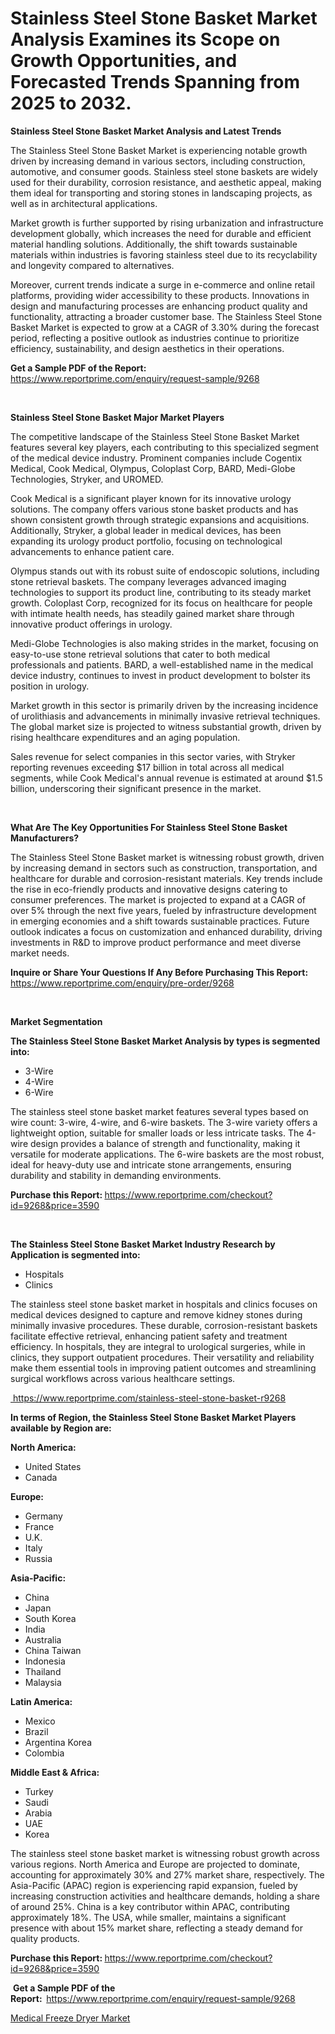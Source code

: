 <p><h1>Stainless Steel Stone Basket Market Analysis Examines its Scope on Growth Opportunities, and Forecasted Trends Spanning from 2025 to 2032.</h1></p><p><strong>Stainless Steel Stone Basket Market Analysis and Latest Trends</strong></p>
<p><p>The Stainless Steel Stone Basket Market is experiencing notable growth driven by increasing demand in various sectors, including construction, automotive, and consumer goods. Stainless steel stone baskets are widely used for their durability, corrosion resistance, and aesthetic appeal, making them ideal for transporting and storing stones in landscaping projects, as well as in architectural applications.</p><p>Market growth is further supported by rising urbanization and infrastructure development globally, which increases the need for durable and efficient material handling solutions. Additionally, the shift towards sustainable materials within industries is favoring stainless steel due to its recyclability and longevity compared to alternatives.</p><p>Moreover, current trends indicate a surge in e-commerce and online retail platforms, providing wider accessibility to these products. Innovations in design and manufacturing processes are enhancing product quality and functionality, attracting a broader customer base. The Stainless Steel Stone Basket Market is expected to grow at a CAGR of 3.30% during the forecast period, reflecting a positive outlook as industries continue to prioritize efficiency, sustainability, and design aesthetics in their operations.</p></p>
<p><strong>Get a Sample PDF of the Report:&nbsp;</strong> <a href="https://www.reportprime.com/enquiry/request-sample/9268?utm_campaign=2644&utm_medium=2&utm_source=Github&utm_content=ia&utm_term=20032025&utm_id=stainless-steel-stone-basket">https://www.reportprime.com/enquiry/request-sample/9268</a></p>
<p>&nbsp;</p>
<p><strong>Stainless Steel Stone Basket Major Market Players</strong></p>
<p><p>The competitive landscape of the Stainless Steel Stone Basket Market features several key players, each contributing to this specialized segment of the medical device industry. Prominent companies include Cogentix Medical, Cook Medical, Olympus, Coloplast Corp, BARD, Medi-Globe Technologies, Stryker, and UROMED.</p><p>Cook Medical is a significant player known for its innovative urology solutions. The company offers various stone basket products and has shown consistent growth through strategic expansions and acquisitions. Additionally, Stryker, a global leader in medical devices, has been expanding its urology product portfolio, focusing on technological advancements to enhance patient care.</p><p>Olympus stands out with its robust suite of endoscopic solutions, including stone retrieval baskets. The company leverages advanced imaging technologies to support its product line, contributing to its steady market growth. Coloplast Corp, recognized for its focus on healthcare for people with intimate health needs, has steadily gained market share through innovative product offerings in urology.</p><p>Medi-Globe Technologies is also making strides in the market, focusing on easy-to-use stone retrieval solutions that cater to both medical professionals and patients. BARD, a well-established name in the medical device industry, continues to invest in product development to bolster its position in urology.</p><p>Market growth in this sector is primarily driven by the increasing incidence of urolithiasis and advancements in minimally invasive retrieval techniques. The global market size is projected to witness substantial growth, driven by rising healthcare expenditures and an aging population.</p><p>Sales revenue for select companies in this sector varies, with Stryker reporting revenues exceeding $17 billion in total across all medical segments, while Cook Medical's annual revenue is estimated at around $1.5 billion, underscoring their significant presence in the market.</p></p>
<p>&nbsp;</p>
<p><strong>What Are The Key Opportunities For Stainless Steel Stone Basket Manufacturers?</strong></p>
<p><p>The Stainless Steel Stone Basket market is witnessing robust growth, driven by increasing demand in sectors such as construction, transportation, and healthcare for durable and corrosion-resistant materials. Key trends include the rise in eco-friendly products and innovative designs catering to consumer preferences. The market is projected to expand at a CAGR of over 5% through the next five years, fueled by infrastructure development in emerging economies and a shift towards sustainable practices. Future outlook indicates a focus on customization and enhanced durability, driving investments in R&D to improve product performance and meet diverse market needs.</p></p>
<p><strong>Inquire or Share Your Questions If Any Before Purchasing This Report:</strong> <a href="https://www.reportprime.com/enquiry/pre-order/9268?utm_campaign=2644&utm_medium=2&utm_source=Github&utm_content=ia&utm_term=20032025&utm_id=stainless-steel-stone-basket">https://www.reportprime.com/enquiry/pre-order/9268</a></p>
<p>&nbsp;</p>
<p><strong>Market Segmentation</strong></p>
<p><strong>The Stainless Steel Stone Basket Market Analysis by types is segmented into:</strong></p>
<p><ul><li>3-Wire</li><li>4-Wire</li><li>6-Wire</li></ul></p>
<p><p>The stainless steel stone basket market features several types based on wire count: 3-wire, 4-wire, and 6-wire baskets. The 3-wire variety offers a lightweight option, suitable for smaller loads or less intricate tasks. The 4-wire design provides a balance of strength and functionality, making it versatile for moderate applications. The 6-wire baskets are the most robust, ideal for heavy-duty use and intricate stone arrangements, ensuring durability and stability in demanding environments.</p></p>
<p><strong>Purchase this Report:&nbsp;</strong><a href="https://www.reportprime.com/checkout?id=9268&price=3590&utm_campaign=2644&utm_medium=2&utm_source=Github&utm_content=ia&utm_term=20032025&utm_id=stainless-steel-stone-basket">https://www.reportprime.com/checkout?id=9268&price=3590</a></p>
<p>&nbsp;</p>
<p><strong>The Stainless Steel Stone Basket Market Industry Research by Application is segmented into:</strong></p>
<p><ul><li>Hospitals</li><li>Clinics</li></ul></p>
<p><p>The stainless steel stone basket market in hospitals and clinics focuses on medical devices designed to capture and remove kidney stones during minimally invasive procedures. These durable, corrosion-resistant baskets facilitate effective retrieval, enhancing patient safety and treatment efficiency. In hospitals, they are integral to urological surgeries, while in clinics, they support outpatient procedures. Their versatility and reliability make them essential tools in improving patient outcomes and streamlining surgical workflows across various healthcare settings.</p></p>
<p><a href="https://www.reportprime.com/stainless-steel-stone-basket-r9268?utm_campaign=2644&utm_medium=2&utm_source=Github&utm_content=ia&utm_term=20032025&utm_id=stainless-steel-stone-basket">&nbsp;https://www.reportprime.com/stainless-steel-stone-basket-r9268</a></p>
<p><strong>In terms of Region, the Stainless Steel Stone Basket Market Players available by Region are:</strong></p>
<p>
    <p> <strong> North America: </strong>
        <ul>
            <li>United States</li>
            <li>Canada</li>
        </ul>
        </p> 
    <p> <strong> Europe: </strong>
        <ul>
            <li>Germany</li>
            <li>France</li>
            <li>U.K.</li>
            <li>Italy</li>
            <li>Russia</li>
        </ul>
        </p> 
    <p> <strong> Asia-Pacific: </strong>
        <ul>
            <li>China</li>
            <li>Japan</li>
            <li>South Korea</li>
            <li>India</li>
            <li>Australia</li>
            <li>China Taiwan</li>
            <li>Indonesia</li>
            <li>Thailand</li>
            <li>Malaysia</li>
        </ul>
        </p> 
    <p> <strong> Latin America: </strong>
        <ul>
            <li>Mexico</li>
            <li>Brazil</li>
            <li>Argentina Korea</li>
            <li>Colombia</li>
        </ul>
        </p> 
    <p> <strong> Middle East & Africa: </strong>
        <ul>
            <li>Turkey</li>
            <li>Saudi</li>
            <li>Arabia</li>
            <li>UAE</li>
            <li>Korea</li>
        </ul>
    </p>
    </p>
<p><p>The stainless steel stone basket market is witnessing robust growth across various regions. North America and Europe are projected to dominate, accounting for approximately 30% and 27% market share, respectively. The Asia-Pacific (APAC) region is experiencing rapid expansion, fueled by increasing construction activities and healthcare demands, holding a share of around 25%. China is a key contributor within APAC, contributing approximately 18%. The USA, while smaller, maintains a significant presence with about 15% market share, reflecting a steady demand for quality products.</p></p>
<p><strong>Purchase this Report: </strong><a href="https://www.reportprime.com/checkout?id=9268&price=3590&utm_campaign=2644&utm_medium=2&utm_source=Github&utm_content=ia&utm_term=20032025&utm_id=stainless-steel-stone-basket">https://www.reportprime.com/checkout?id=9268&price=3590</a></p>
<p>&nbsp;<strong>Get a Sample PDF of the Report:&nbsp;&nbsp;</strong><a href="https://www.reportprime.com/enquiry/request-sample/9268?utm_campaign=2644&utm_medium=2&utm_source=Github&utm_content=ia&utm_term=20032025&utm_id=stainless-steel-stone-basket">https://www.reportprime.com/enquiry/request-sample/9268</a></p>
<p><strong></strong></p>
<p><p><a href="https://github.com/vjorelaclliv/Market-Research-Report-List-1/blob/main/medical-freeze-dryer-market.md?utm_campaign=2644&utm_medium=2&utm_source=Github&utm_content=ia&utm_term=20032025&utm_id=stainless-steel-stone-basket">Medical Freeze Dryer Market</a></p></p>